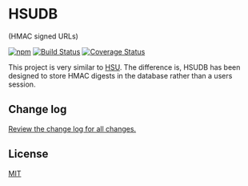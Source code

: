 # HSUDB

(HMAC signed URLs)

[![npm](https://img.shields.io/npm/v/hsudb.svg)](https://www.npmjs.com/package/hsudb)
[![Build Status](https://travis-ci.org/smebberson/hsudb.svg?branch=master)](https://travis-ci.org/smebberson/hsudb)
[![Coverage Status](https://coveralls.io/repos/github/smebberson/hsudb/badge.svg?branch=master)](https://coveralls.io/github/smebberson/hsudb?branch=master)

This project is very similar to [HSU](https://github.com/smebberson/hsu). The difference is, HSUDB has been designed to store HMAC digests in the database rather than a users session.

## Change log

[Review the change log for all changes.](CHANGELOG.md)

## License

[MIT](LICENSE.md)
